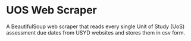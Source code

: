 # UOS Web Scraper
A BeautifulSoup web scraper that reads every single Unit of Study (UoS) assessment due dates from USYD websites and stores them in csv form. 
